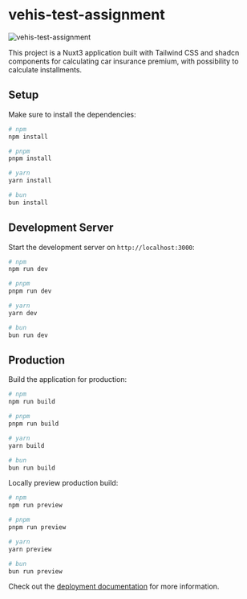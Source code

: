 # vehis-test-assignment

![vehis-test-assignment](https://github.com/emsitkowski/vehis-test-assignment/assets/40630259/b1289737-e33a-4776-bd96-31c629a0dc47)

This project is a Nuxt3 application built with Tailwind CSS and shadcn components for calculating car insurance premium, with possibility to calculate installments.

## Setup

Make sure to install the dependencies:

```bash
# npm
npm install

# pnpm
pnpm install

# yarn
yarn install

# bun
bun install
```

## Development Server

Start the development server on `http://localhost:3000`:

```bash
# npm
npm run dev

# pnpm
pnpm run dev

# yarn
yarn dev

# bun
bun run dev
```

## Production

Build the application for production:

```bash
# npm
npm run build

# pnpm
pnpm run build

# yarn
yarn build

# bun
bun run build
```

Locally preview production build:

```bash
# npm
npm run preview

# pnpm
pnpm run preview

# yarn
yarn preview

# bun
bun run preview
```

Check out the [deployment documentation](https://nuxt.com/docs/getting-started/deployment) for more information.
